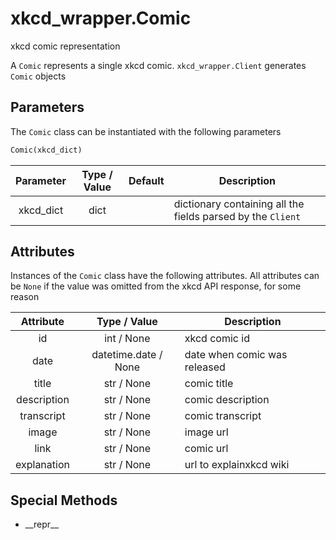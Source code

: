 # xkcd_wrapper.Comic
xkcd comic representation

A `Comic` represents a single xkcd comic. `xkcd_wrapper.Client` generates `Comic` objects

## Parameters
The `Comic` class can be instantiated with the following parameters
```Python
Comic(xkcd_dict)
```

| Parameter | Type / Value | Default | Description|
|:---:|:---:|:---:|---|
| xkcd_dict | dict | | dictionary containing all the fields parsed by the `Client` |

## Attributes
Instances of the `Comic` class have the following attributes. All attributes can be `None` if the value was omitted
from the xkcd API response, for some reason

| Attribute | Type / Value | Description |
|:---:|:---:|---|
| id | int / None | xkcd comic id |
| date | datetime.date / None | date when comic was released |
| title | str / None | comic title |
| description | str / None | comic description |
| transcript | str / None | comic transcript |
| image | str / None | image url |
| link | str / None | comic url |
| explanation | str / None | url to explainxkcd wiki |

## Special Methods
* \_\_repr__
